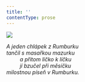 ```yaml
---
title: ''
contentType: prose
---
```


<section>

![](../Images/115.jpg)

_A jeden chlápek z Rumburku  
tančil s masařkou mazurku  
         a přitom líčko k líčku  
         jí bzučel při měsíčku  
milostnou píseň v Rumburku._

</section>
